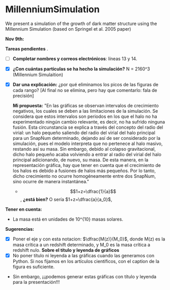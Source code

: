# MillenniumSimulation
We present a simulation of the growth of dark matter structure using the Millennium Simulation (based on Springel et al. 2005 paper)

**Nov 9th:**

**Tareas pendientes**
.  
-  [ ] **Completar nombres y correos electrónicos**: líneas 13 y 14. 
-  [x] **¿Con cuántas partículas se ha hecho la simulación?** N = 2160^3 (Millennium Simulaition)
-  [x] **Dar una explicación:** ¿por qué eliminamos los picos de las figuras de cada rango? [Al final no se elimina, pero hay que comentarlo: fala de precisión]


  **Mi propuesta:** "En las gráficas se observan intervalos de crecimiento negativos, los cuales se deben a las limitaciones de la simulación. Se considera que estos intervalos son periodos en los que el halo no ha experimentado ningún cambio relevante, es decir, no ha sufrido ninguna fusión. Esta circunstancia se explica a través del concepto del radio del virial: un halo pequeño saliendo del radio del virial del halo principal para un SnapNum determinado, dejando así de ser considerado por la simulación, pues el modelo interpreta que no pertenece al halo masivo, restando así su masa. Sin embargo, debido al colapso gravitacional, dicho halo pequeño acaba volviendo a entrar al radio del virial del halo principal adicionando, de nuevo, su masa.
  De esta manera, en la representación gráfica, hay que tener en cuenta que el crecimiento de los halos es debido a fusiones de halos más pequeños. Por lo tanto, dicho crecimiento no ocurre homogéneamente entre dos SnapNum, sino ocurre de manera instantánea." 
  - $$1+z=\dfrac{1}{a}$$, **¿está bien?** O sería $1+z=\dfrac{a}{a_0}$,
  

**Tener en cuenta:**

- La masa está en unidades de 10^{10} masas solares. 

**Sugerencias:**

- [x] Poner el eje y con esta notacion: $\dfrac{M(z)}{M_0}$, donde M(z) es la masa crítica a un redshift determinado, y M_0 es la masa crítica a redshift nulo. 
**Sobre el título y leyenda de gráficos**
- [x] No poner título ni leyenda a las gráficas cuando las generamos con Python. Si nos fijamos en los artículos científicos, con el caption de la figura es suficiente. 
- Sin embargo, ¡¡¡podemos generar estas gráficas con título y leyenda para la presentación!!!

